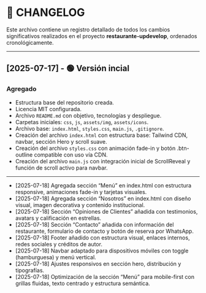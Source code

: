 # 📒 CHANGELOG

Este archivo contiene un registro detallado de todos los cambios significativos realizados en el proyecto **restaurante-updevelop**, ordenados cronológicamente.

---

## [2025-07-17] - 🟢 Versión incial

### Agregado

- Estructura base del repositorio creada.
- Licencia MIT configurada.
- Archivo `README.md` con objetivo, tecnologías y despliegue.
- Carpetas iniciales: `css`, `js`, `assets/img`, `assets/icons`.
- Archivo base: `index.html`, `styles.css`, `main.js`, `.gitignore`.
- Creación del archivo `index.html` con estructura base: Tailwind CDN, navbar, sección Hero y scroll suave.
- Creación del archivo `styles.css` con animación fade-in y botón .btn-outline compatible con uso vía CDN.
- Creación del archivo `main.js` con integración inicial de ScrollReveal y función de scroll activo para navbar.

---

- [2025-07-18] Agregada sección “Menú” en index.html con estructura responsive, animaciones fade-in y tarjetas visuales.
- [2025-07-18] Agregada sección “Nosotros” en index.html con diseño visual, imagen decorativa y contenido institucional.
- [2025-07-18] Sección “Opiniones de Clientes” añadida con testimonios, avatars y calificación en estrellas.
- [2025-07-18] Sección “Contacto” añadida con información del restaurante, formulario de contacto y botón de reserva por WhatsApp.
- [2025-07-18] Footer añadido con estructura visual, enlaces internos, redes sociales y créditos de autor.
- [2025-07-18] Navbar adaptado para dispositivos móviles con toggle (hamburguesa) y menú vertical.
- [2025-07-18] Ajustes responsivos en sección hero, distribución y tipografías.
- [2025-07-18] Optimización de la sección “Menú” para mobile-first con grillas fluidas, texto centrado y estructura semántica.
